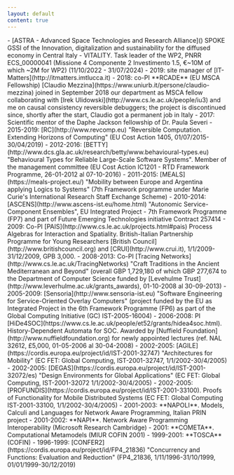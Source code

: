 ```yaml
---
layout: default
content: true
---
```

<div markdown="1" class="research">
- [ASTRA - Advanced Space Technologies and Research Alliance]() <span class="tooltip"><span class="tooltiptext">SPOKE GSSI of the Innovation, digitalization and sustainability for the diffused economy in Central Italy - VITALITY. Task leader of the WP2, PNRR ECS_00000041 (Missione 4 Componente 2 Investimento 1.5, €~10M of which ~2M for WP2)</span> (11/10/2022 - 31/07/2024)</span>
- 2019: site manager of [IT-Matters](http://itmatters.imtlucca.it)<!-- - (1/9/2019 - 28/8/2023) -->
- 2018: co-PI **RCADE** (EU MSCA Fellowship) [Claudio Mezzina](https://www.uniurb.it/persone/claudio-mezzina) joined in September 2018 our department as MSCA fellow collaborating with [Irek Ulidowski](http://www.cs.le.ac.uk/people/iu3) and me on causal consistency reversible debuggers; the project is discontinued since, shortly after the start, Claudio got a permanent job in Italy
- 2017: Scientific mentor of the Daphe Jackson fellowship of Dr. Paula Severi
- 2015-2019: [RC](http://www.revcomp.eu) "Reversible Computation. Extending Horizons of Computing" (EU Cost Action 1405, 01/07/2015-30/04/2019)
- 2012-2016: [BETTY](http://www.dcs.gla.ac.uk/research/betty/www.behavioural-types.eu) "Behavioural Types for Reliable Large-Scale Software Systems". Member of the management committee (EU Cost Action IC1201 - RTD Framework Programme, 26-01-2012 al 07-10-2016)
- 2011-2015: [MEALS](https://meals-project.eu/) "Mobility between Europe and Argentina applying Logics to Systems" (7th Framework programme under Marie Curie's International Research Staff Exchange Scheme)
- 2010-2014: [ASCENS](http://www.ascens-ist.eu/home.html) "Autonomic Service-Component Ensembles", EU Integrated Project - 7th Framework Programme (FP7) and part of Future Emerging Technologies initiative Contract 257414 
- 2009: Co-PI [PAIS](http://www.cs.le.ac.uk/projects.html#pais) Process Algebras for Interaction and Spatiality. British-Italian Partnership Programme for Young Researchers [British Council](http://www.britishcouncil.org) and [CRUI](http://www.crui.it), 1/1/2009-31/12/2009, GPB 3,000.
- 2008-2013: Co-PI [Tracing Networks](http://www.cs.le.ac.uk/TracingNetworks) "Craft Traditions in the Ancient Mediterranean and Beyond" (overall GBP 1,729,180 of which GBP 277,674 to the Department of Computer Science funded by [Levehulme Trust](http://www.leverhulme.ac.uk/grants_awards), 01-10-2008 al 30-09-2013)
- 2005-2009: [Sensoria](http://www.sensoria-ist.eu) "Software Engineering for Service-Oriented Overlay Computers" (project funded by the EU as Integrated Project in the 6th Framework Programme (FP6) as part of the Global Computing Initiative (GC) IST-2005-16004)
- 2006-2008: PI [HiDe4SOC](https://www.cs.le.ac.uk/people/et52/grants/hidea4soc.html). History-Dependent Automata for SOC. Awarded by [Nuffield Foundation](http://www.nuffieldfoundation.org) for newly appointed lectures (ref. NAL 32612, £5,000, 01-05-2006 al 30-04-2008)
- 2002-2005: [AGILE](https://cordis.europa.eu/project/id/IST-2001-32747) "Architectures for Mobility" (EC FET: Global Computing, IST-2001-32747, 1/1/2002-30/4/2005)
- 2002-2005: [DEGAS](https://cordis.europa.eu/project/id/IST-2001-32072/es) "Design Environments for Global Applications" (EC FET: Global Computing, IST-2001-32072 1/1/2002-30/4/2005)
- 2002-2005: [PROFUNDIS](https://cordis.europa.eu/project/id/IST-2001-33100). Proofs of Functionality for Mobile Distributed Systems (EC FET: Global Computing IST-2001-33100, 1/1/2002-30/4/2005)
- 2001-2003: **NAPOLI**. Models, Calculi and Languages for Network Aware Programming, Italian PRIN project
- 2001-2002: **NAPI**. Network Aware Programming Interoperability (Microsoft Research Cambridge)
- 2001: **COMETA**. Computational Metamodels (MIUR COFIN 2001)
- 1999-2001: **TOSCA** (COFIN)
- 1996-1999: [CONFER2](https://cordis.europa.eu/project/id/FP4_21836) "Concurrency and Functions: Evaluation and Reduction" (FP4_21836, 1/11/1996-31/10/1999, 01/01/1999-30/12/2019)
</div>
